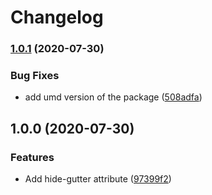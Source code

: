# Changelog

### [1.0.1](https://www.github.com/socsieng/ace-custom-element/compare/v1.0.0...v1.0.1) (2020-07-30)


### Bug Fixes

* add umd version of the package ([508adfa](https://www.github.com/socsieng/ace-custom-element/commit/508adfa81219bcfa31027f927e313dd80a6f1a90))

## 1.0.0 (2020-07-30)


### Features

* Add hide-gutter attribute ([97399f2](https://www.github.com/socsieng/ace-custom-element/commit/97399f27e90279cc7e5ff6514387233cdbd1b8f4))
